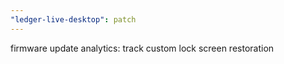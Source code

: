 ```yaml
---
"ledger-live-desktop": patch
---
```


firmware update analytics: track custom lock screen restoration
